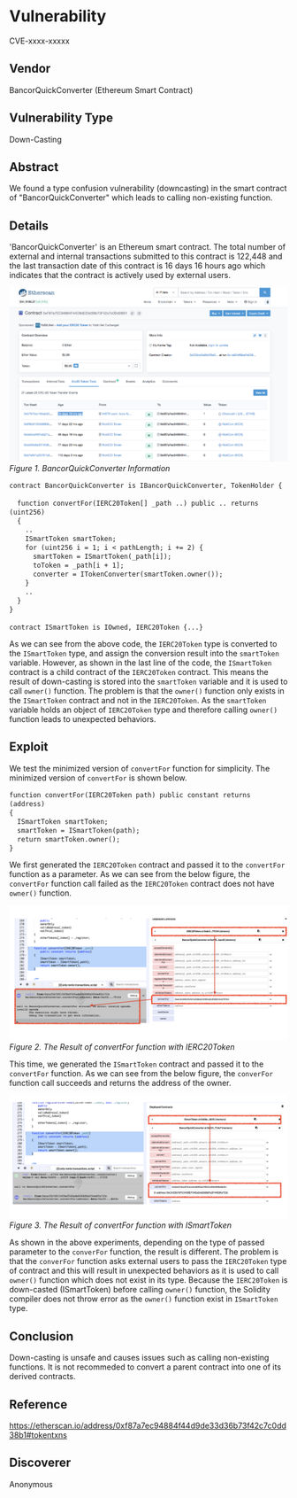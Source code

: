 # Vulnerability
CVE-xxxx-xxxxx

## Vendor
BancorQuickConverter (Ethereum Smart Contract)

## Vulnerability Type
Down-Casting

## Abstract
We found a type confusion vulnerability (downcasting) in the smart contract of "BancorQuickConverter" which leads to calling non-existing function.

## Details
'BancorQuickConverter' is an Ethereum smart contract. 
The total number of external and internal transactions submitted to this contract is 122,448 and the last transaction date of this contract is 16 days 16 hours ago which indicates that the contract is actively used by external users.

![](./img/type_00_1.png)
  *Figure 1. BancorQuickConverter Information*

```
contract BancorQuickConverter is IBancorQuickConverter, TokenHolder {
	
  function convertFor(IERC20Token[] _path ..) public .. returns (uint256)
  {
    ..
    ISmartToken smartToken;
    for (uint256 i = 1; i < pathLength; i += 2) {
      smartToken = ISmartToken(_path[i]);
      toToken = _path[i + 1];
      converter = ITokenConverter(smartToken.owner());
    }
    ..
  }
}

contract ISmartToken is IOwned, IERC20Token {...}

```
As we can see from the above code, the `IERC20Token` type is converted to the `ISmartToken` type, and assign the conversion result into the `smartToken` variable.
However, as shown in the last line of the code, the `ISmartToken` contract is a child contract of the `IERC20Token` contract.
This means the result of down-casting is stored into the `smartToken` variable and it is used to call `owner()` function.
The problem is that the `owner()` function only exists in the `ISmartToken` contract and not in the `IERC20Token`.
As the `smartToken` variable holds an object of `IERC20Token` type and therefore calling `owner()` function leads to unexpected behaviors.

## Exploit
We test the minimized version of `convertFor` function for simplicity.
The minimized version of `convertFor` is shown below.

```
function convertFor(IERC20Token path) public constant returns (address)
{
  ISmartToken smartToken;
  smartToken = ISmartToken(path);
  return smartToken.owner();
}
```
We first generated the `IERC20Token` contract and passed it to the `convertFor` function as a parameter.
As we can see from the below figure, the `convertFor` function call failed as the `IERC20Token` contract does not have `owner()` function. 

  ![](./img/type_00_2.png)
  *Figure 2. The Result of convertFor function with IERC20Token*

This time, we generated the `ISmartToken` contract and passed it to the `convertFor` function.
As we can see from the below figure, the `converFor` function call succeeds and returns the address of the owner.

  ![](./img/type_00_3.png)
  *Figure 3. The Result of convertFor function with ISmartToken*

As shown in the above experiments, depending on the type of passed parameter to the `converFor` function, the result is different.
The problem is that the `converFor` function asks external users to pass the `IERC20Token` type of contract and this will result in unexpected behaviors as it is used to call `owner()` function which does not exist in its type. Because the `IERC20Token` is down-casted (ISmartToken) before calling `owner()` function, the Solidity compiler does not throw error as the `owner()` function exist in `ISmartToken` type.

## Conclusion
Down-casting is unsafe and causes issues such as calling non-existing functions.
It is not recommeded to convert a parent contract into one of its derived contracts.

## Reference
https://etherscan.io/address/0xf87a7ec94884f44d9de33d36b73f42c7c0dd38b1#tokentxns

## Discoverer
Anonymous
